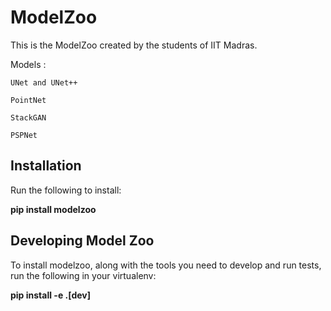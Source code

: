 # ModelZoo

This is the ModelZoo created by the students of IIT Madras.

Models : 

    UNet and UNet++

    PointNet

    StackGAN

    PSPNet 

## Installation

Run the following to install:

**pip install modelzoo**

## Developing Model Zoo

To install modelzoo, along with the tools you need to develop and run tests, run the following in your virtualenv:

**pip install -e .[dev]**